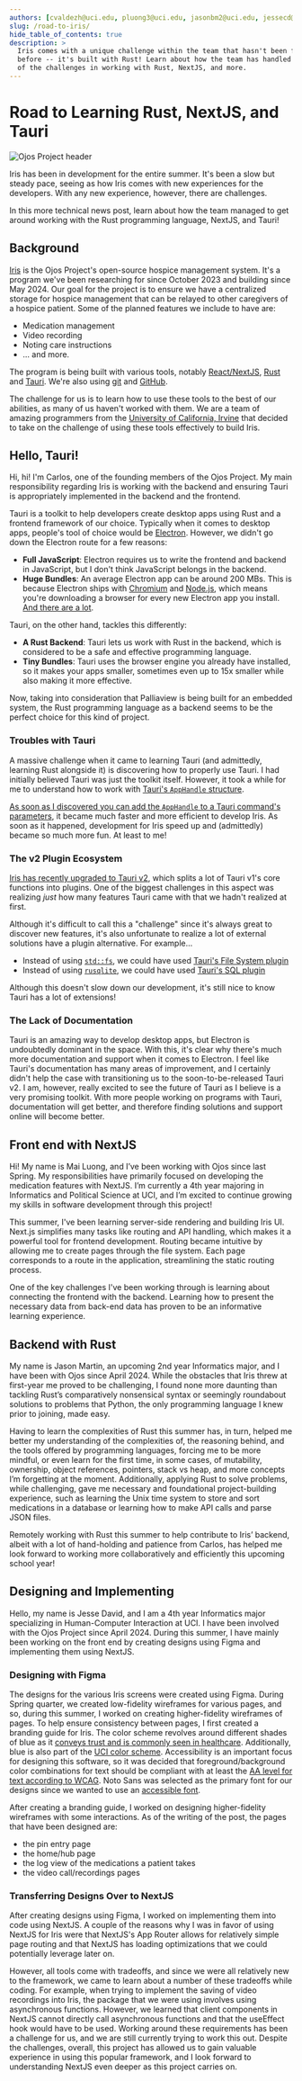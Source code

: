 ```yaml
---
authors: [cvaldezh@uci.edu, pluong3@uci.edu, jasonbm2@uci.edu, jessecd@uci.edu]
slug: /road-to-iris/
hide_table_of_contents: true
description: >
  Iris comes with a unique challenge within the team that hasn't been faced
  before -- it's built with Rust! Learn about how the team has handled some
  of the challenges in working with Rust, NextJS, and more.
---
```


# Road to Learning Rust, NextJS, and Tauri

![Ojos Project header](@site/static/images/header.png)

Iris has been in development for the entire summer. It's been a slow but steady
pace, seeing as how Iris comes with new experiences for the developers. With any
new experience, however, there are challenges.

In this more technical news post, learn about how the team managed to get around
working with the Rust programming language, NextJS, and Tauri!

<!-- truncate -->
<!-- ? Please keep truncate here! -->
<!-- ? Learn more: https://docusaurus.io/docs/blog#blog-list -->

<!-- markdownlint-disable MD026 -->
<!-- ? Disable no-trailing-punctuation, please keep here! -->
<!-- ? Learn more: -->
<!-- ? https://github.com/DavidAnson/markdownlint/blob/main/doc/md026.md -->

## Background

[Iris](https://github.com/ojosproject/iris/) is the Ojos Project's open-source
hospice management system. It's a program we've been researching for since
October 2023 and building since May 2024. Our goal for the project is to ensure
we have a centralized storage for hospice management that can be relayed to
other caregivers of a hospice patient. Some of the planned features we include
to have are:

- Medication management
- Video recording
- Noting care instructions
- ... and more.

The program is being built with various tools, notably
[React/NextJS](https://nextjs.org/), [Rust](https://rust-lang.org/) and
[Tauri](https://tauri.app/). We're also using [git](https://git-scm.com/) and
[GitHub](https://github.com/).

The challenge for us is to learn how to use these tools to the best of our
abilities, as many of us haven't worked with them. We are a team of amazing
programmers from the [University of California, Irvine](https://uci.edu/) that
decided to take on the challenge of using these tools effectively to build Iris.

## Hello, Tauri!

Hi, hi! I'm Carlos, one of the founding members of the Ojos Project. My
main responsibility regarding Iris is working with the backend and
ensuring Tauri is appropriately implemented in the backend and the frontend.

Tauri is a toolkit to help developers create desktop apps using Rust and a
frontend framework of our choice. Typically when it comes to desktop apps,
people's tool of choice would be [Electron](https://www.electronjs.org/).
However, we didn't go down the Electron route for a few reasons:

- **Full JavaScript**: Electron requires us to write the frontend and backend in
  JavaScript, but I don't think JavaScript belongs in the backend.
- **Huge Bundles**: An average Electron app can be around 200 MBs. This is
  because Electron ships with [Chromium](https://www.chromium.org) and
  [Node.js](https://nodejs.org/), which means you're downloading a
  browser for every new Electron app you install.
  [And there are a lot](https://www.electronjs.org/apps).

Tauri, on the other hand, tackles this differently:

- **A Rust Backend**: Tauri lets us work with Rust in the backend, which is
  considered to be a safe and effective programming language.
- **Tiny Bundles**: Tauri uses the browser engine you already have installed, so
  it makes your apps smaller, sometimes even up to 15x smaller while also
  making it more effective.

Now, taking into consideration that Palliaview is being built for an embedded
system, the Rust programming language as a backend seems to be the perfect
choice for this kind of project.

### Troubles with Tauri

A massive challenge when it came to learning Tauri (and admittedly, learning
Rust alongside it) is discovering how to properly use Tauri. I had initially
believed Tauri was just the toolkit itself. However, it took a while for me to
understand how to work with
[Tauri's `AppHandle` structure](https://docs.rs/tauri/1.7.2/tauri/struct.AppHandle.html).

[As soon as I discovered you can add the `AppHandle` to a Tauri command's
parameters](https://github.com/ojosproject/iris/commit/9324044d1c19f8aa5a1064e3c620df1e57f26395),
it became much faster and more efficient to develop Iris. As soon as it happened,
development for Iris speed up and (admittedly) became so much more fun. At least
to me!

### The v2 Plugin Ecosystem

[Iris has recently upgraded to Tauri v2](https://github.com/ojosproject/iris/commit/3190b1dda94820ce7c13a901060356d354524c7a),
which splits a lot of Tauri v1's core functions into plugins. One of the biggest
challenges in this aspect was realizing _just_ how many features Tauri came with
that we hadn't realized at first.

Although it's difficult to call this a "challenge" since it's always great to
discover new features, it's also unfortunate to realize a lot of external
solutions have a plugin alternative. For example...

- Instead of using [`std::fs`](https://doc.rust-lang.org/std/fs/index.html), we
  could have used [Tauri's File System plugin](https://v2.tauri.app/plugin/file-system/)
- Instead of using [`rusqlite`](https://docs.rs/rusqlite/latest/rusqlite/), we
  could have used [Tauri's SQL plugin](https://v2.tauri.app/plugin/sql/)

Although this doesn't slow down our development, it's still nice to know Tauri
has a lot of extensions!

### The Lack of Documentation

Tauri is an amazing way to develop desktop apps, but Electron is undoubtedly
dominant in the space. With this, it's clear why there's much more
documentation and support when it comes to Electron. I feel like Tauri's
documentation has many areas of improvement, and I certainly didn't help the
case with transitioning us to the soon-to-be-released Tauri v2. I am, however,
really excited to see the future of Tauri as I believe is a very promising
toolkit. With more people working on programs with Tauri, documentation will
get better, and therefore finding solutions and support online will become
better.

## Front end with NextJS

Hi! My name is Mai Luong, and I’ve been working with Ojos since last Spring. My
responsibilities have primarily focused on developing the medication features
with NextJS. I’m currently a 4th year majoring in Informatics and Political
Science at UCI, and I’m excited to continue growing my skills in software
development through this project!

This summer, I've been learning server-side rendering and building Iris UI.
Next.js simplifies many tasks like routing and API handling, which makes it
a powerful tool for frontend development. Routing became intuitive by allowing
me to create pages through the file system. Each page corresponds
to a route in the application, streamlining the static routing process.

One of the key challenges I've been working through is learning about connecting
the frontend with the backend. Learning how to present the necessary data from
back-end data has proven to be an informative learning experience.

## Backend with Rust

My name is Jason Martin, an upcoming 2nd year Informatics major, and I have been
with Ojos since April 2024. While the obstacles that Iris threw at first-year
me proved to be challenging, I found none more daunting than tackling Rust’s
comparatively nonsensical syntax or seemingly roundabout solutions to problems
that Python, the only programming language I knew prior to joining, made easy.

Having to learn the complexities of Rust this summer has, in turn, helped me
better my understanding of the complexities of, the reasoning behind, and
the tools offered by programming languages, forcing me to be more mindful, or
even learn for the first time, in some cases, of mutability, ownership, object
references, pointers, stack vs heap, and more concepts I’m forgetting at the
moment. Additionally, applying Rust to solve problems, while challenging, gave
me necessary and foundational project-building experience, such as learning the
Unix time system to store and sort medications in a database or learning how to
make API calls and parse JSON files.

Remotely working with Rust this summer to help contribute to Iris’ backend,
albeit with a lot of hand-holding and patience from Carlos, has helped me look
forward to working more collaboratively and efficiently this upcoming school
year!

## Designing and Implementing

Hello, my name is Jesse David, and I am a 4th year Informatics major specializing
in Human-Computer Interaction at UCI. I have been involved with the Ojos Project
since April 2024. During this summer, I have mainly been working on the front end
by creating designs using Figma and implementing them using NextJS.

### Designing with Figma

The designs for the various Iris screens were created using Figma. During Spring
quarter, we created low-fidelity wireframes for various pages, and so, during
this summer, I worked on creating higher-fidelity wireframes of pages. To help
ensure consistency between pages, I first created a branding guide for Iris.
The color scheme revolves around different shades of blue as it
[conveys trust and is commonly seen in healthcare](https://doctorlogic.com/blog/medical-logo-colors).
Additionally, blue is also part of the
[UCI color scheme](https://brand.uci.edu/master-branding/color-palette/).
Accessibility is an important focus for designing this software, so it was
decided that foreground/background color combinations for text should be
compliant with at least the
[AA level for text according to WCAG](https://www.w3.org/TR/WCAG22/#contrast-minimum).
Noto Sans was selected as the primary font for our designs since we wanted to
use an [accessible font](https://www.audioeye.com/post/accessible-fonts/).

After creating a branding guide, I worked on designing higher-fidelity
wireframes with some interactions. As of the writing of the post, the pages that
have been designed are:

- the pin entry page
- the home/hub page
- the log view of the medications a patient takes
- the video call/recordings pages

### Transferring Designs Over to NextJS

After creating designs using Figma, I worked on implementing them into code
using NextJS. A couple of the reasons why I was in favor of using NextJS for
Iris were that NextJS's App Router allows for relatively simple page routing and
that NextJS has loading optimizations that we could potentially leverage later
on.

However, all tools come with tradeoffs, and since we were all relatively new to
the framework, we came to learn about a number of these tradeoffs while coding.
For example, when trying to implement the saving of video recordings into Iris,
the package that we were using involves using asynchronous functions. However,
we learned that client components in NextJS cannot directly call asynchronous
functions and that the useEffect hook would have to be used. Working around
these requirements has been a challenge for us, and we are still currently
trying to work this out. Despite the challenges, overall, this project has
allowed us to gain valuable experience in using this popular framework, and I
look forward to understanding NextJS even deeper as this project carries on.

